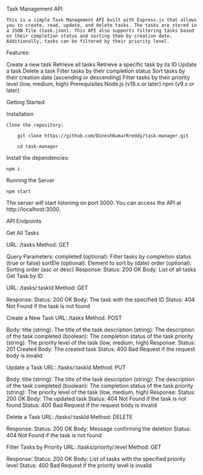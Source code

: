Task Management API

    This is a simple Task Management API built with Express.js that allows you to create, read, update, and delete tasks. The tasks are stored in a JSON file (task.json). This API also supports filtering tasks based on their completion status and sorting them by creation date. Additionally, tasks can be filtered by their priority level.

Features:

Create a new task
Retrieve all tasks
Retrieve a specific task by its ID
Update a task
Delete a task
Filter tasks by their completion status
Sort tasks by their creation date (ascending or descending)
Filter tasks by their priority level (low, medium, high)
Prerequisites
Node.js (v18.x or later)
npm (v9.x or later)

Getting Started

Installation

    Clone the repository:

        git clone https://github.com/DineshKumarRreddy/task-manager.git

        cd task-manager

Install the dependencies:

    npm i

Running the Server

    npm start

The server will start listening on port 3000. You can access the API at http://localhost:3000.

API Endpoints

Get All Tasks

URL: /tasks
Method: GET

Query Parameters:
completed (optional): Filter tasks by completion status (true or false)
sortEle (optional): Element to sort by (date)
order (optional): Sorting order (asc or desc)
Response:
Status: 200 OK
Body: List of all tasks
Get Task by ID

URL: /tasks/:taskId
Method: GET

Response:
Status: 200 OK
Body: The task with the specified ID
Status: 404 Not Found if the task is not found

Create a New Task
URL: /tasks
Method: POST

Body:
title (string): The title of the task
description (string): The description of the task
completed (boolean): The completion status of the task
priority (string): The priority level of the task (low, medium, high)
Response:
Status: 201 Created
Body: The created task
Status: 400 Bad Request if the request body is invalid

Update a Task
URL: /tasks/:taskId
Method: PUT

Body:
title (string): The title of the task
description (string): The description of the task
completed (boolean): The completion status of the task
priority (string): The priority level of the task (low, medium, high)
Response:
Status: 200 OK
Body: The updated task
Status: 404 Not Found if the task is not found
Status: 400 Bad Request if the request body is invalid

Delete a Task
URL: /tasks/:taskId
Method: DELETE

Response:
Status: 200 OK
Body: Message confirming the deletion
Status: 404 Not Found if the task is not found

Filter Tasks by Priority
URL: /tasks/priority/:level
Method: GET

Response:
Status: 200 OK
Body: List of tasks with the specified priority level
Status: 400 Bad Request if the priority level is invalid
